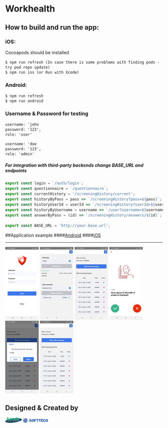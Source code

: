 # Workhealth
## How to build and run the app:

### iOS:
Cocoapods should be installed
```
$ npm run refresh (In case there is some problems with finding pods - try pod repo update)
$ npm run ios (or Run with Xcode)
```

### Android:
```
$ npm run refresh
$ npm run android
```

### Username & Password for testing
```
username: 'john
password: '123',
role: 'user'
```
```
username: 'doe
password: '123',
role: 'admin'
```

##### For integration with third-party backends change BASE_URL and endpoints
```js
export const login = `/auth/login`;
export const questionnaire = `/questionnaire`;
export const currentHistory = '/screeningHistory/current';
export const historyByPass = pass => `/screeningHistory?pass=${pass}`;
export const historyUserId = userId => `/screeningHistory?userId=${userId}`;
export const historyByUsername = username => `/user?username=${username}`;
export const answerByPass = (id) => `/screeningHistory/answers/${id}`;

export const BASE_URL = 'http://your.base.url';
```

##Application example
####[Android](https://install.appcenter.ms/orgs/alexey-shevchik-organization/apps/selfscreening/distribution_groups/public)
####[iOS](https://install.appcenter.ms/orgs/alexey-shevchik-organization/apps/self-screening/distribution_groups/public)

---
![image](screenShots/LoginScreen.png) ![image](screenShots/MainAdmin.png) ![image](screenShots/MainUser.png) 
![image](screenShots/questionsScreen.png) ![image](screenShots/ShareFlow.png)  ![image](screenShots/MainUser.png)

## Designed & Created by
[![image](screenShots/kandasoft.png)](https://www.kandasoft.com/) [![image](screenShots/softteco.png)](https://softteco.com/) 
